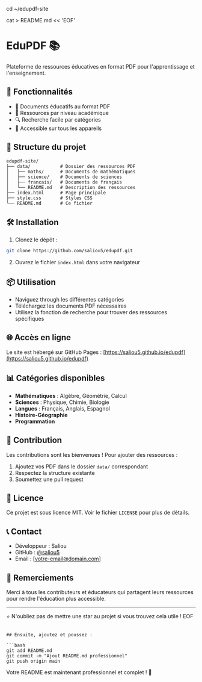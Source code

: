 cd ~/edupdf-site

cat > README.md << 'EOF'
# EduPDF 📚

Plateforme de ressources éducatives en format PDF pour l'apprentissage et l'enseignement.

## 🚀 Fonctionnalités

- 📖 Documents éducatifs au format PDF
- 🎯 Ressources par niveau académique
- 🔍 Recherche facile par catégories
- 📱 Accessible sur tous les appareils

## 📁 Structure du projet


```
edupdf-site/
├── data/           # Dossier des ressources PDF
│   ├── maths/      # Documents de mathématiques
│   ├── science/    # Documents de sciences
│   ├── francais/   # Documents de français
│   └── README.md   # Description des ressources
├── index.html      # Page principale
├── style.css       # Styles CSS
└── README.md       # Ce fichier
```

## 🛠️ Installation

1. Clonez le dépôt :
```bash
git clone https://github.com/saliou5/edupdf.git
```

2. Ouvrez le fichier `index.html` dans votre navigateur

## 📦 Utilisation

- Naviguez through les différentes catégories
- Téléchargez les documents PDF nécessaires
- Utilisez la fonction de recherche pour trouver des ressources spécifiques

## 🌐 Accès en ligne

Le site est hébergé sur GitHub Pages :
[https://saliou5.github.io/edupdf](https://saliou5.github.io/edupdf)

## 📊 Catégories disponibles

- **Mathématiques** : Algèbre, Géométrie, Calcul
- **Sciences** : Physique, Chimie, Biologie
- **Langues** : Français, Anglais, Espagnol
- **Histoire-Géographie**
- **Programmation**

## 🤝 Contribution

Les contributions sont les bienvenues ! Pour ajouter des ressources :

1. Ajoutez vos PDF dans le dossier `data/` correspondant
2. Respectez la structure existante
3. Soumettez une pull request

## 📝 Licence

Ce projet est sous licence MIT. Voir le fichier `LICENSE` pour plus de détails.

## 📞 Contact

- Développeur : Saliou
- GitHub : [@saliou5](https://github.com/saliou5)
- Email : [votre-email@domain.com]

## 🙏 Remerciements

Merci à tous les contributeurs et éducateurs qui partagent leurs ressources pour rendre l'éducation plus accessible.

---

⭐ N'oubliez pas de mettre une star au projet si vous trouvez cela utile !
EOF
```

## Ensuite, ajoutez et poussez :

```bash
git add README.md
git commit -m "Ajout README.md professionnel"
git push origin main
```

Votre README est maintenant professionnel et complet ! 🚀
